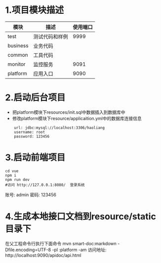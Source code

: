 # 1.项目模块描述

模块 | 描述 | 使用端口 
--- | --- | --- 
test | 测试代码和样例 | 9999 
business | 业务代码  |  
common | 工具代码 |   
monitor  | 监控服务  | 9091
platform | 应用入口 | 9090

# 2.启动后台项目
-  把platform模块下resources/init.sql中数据插入到数据库中
 - 修改platform模块下resource/applicaition.yml中的数据库连接信息
```$xslt
    url: jdbc:mysql://localhost:3306/haoliang
    username: root
    password: 123456
```

# 3.启动前端项目
```$xslt
cd vue
npm i 
npm run dev
#访问 http://127.0.0.1:8080/  登录系统
```
账号: admin 
密码: 123456

# 4.生成本地接口文档到resource/static目录下
在父工程命令行执行下面命令
mvn smart-doc:markdown -Dfile.encoding=UTF-8  -pl :platform -am
访问地址: http://localhost:9090/apidoc/api.html

